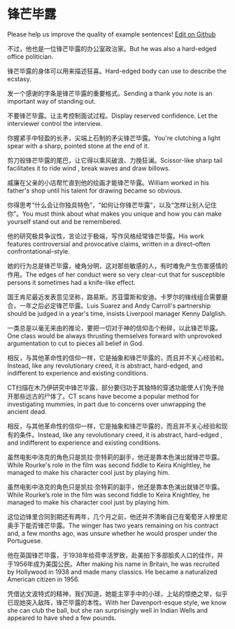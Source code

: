 # 锋芒毕露

Please help us improve the quality of example sentences! [Edit on Github](https://github.com/jiyushe/jiyu-example-sentence-source/blob/main/chinese/fengmangbilu.md)

<p><span class="chinese">不过，他也是一位锋芒毕露的办公室政治家。</span><span class="english">But he was also a hard-edged office politician.</span></p>

<p><span class="chinese">锋芒毕露的身体可以用来描述狂喜。</span><span class="english">Hard-edged body can use to describe the ecstasy.</span></p>

<p><span class="chinese">发一个感谢的字条是锋芒毕露的重要格式。</span><span class="english">Sending a thank you note is an important way of standing out.</span></p>

<p><span class="chinese">不要锋芒毕露。让主考控制面试过程。</span><span class="english">Display reserved confidence. Let the interviewer control the interview.</span></p>

<p><span class="chinese">你握紧手中轻盈的长矛，尖端上石制的矛尖锋芒毕露。</span><span class="english">You're clutching a light spear with a sharp, pointed stone at the end of it.</span></p>

<p><span class="chinese">剪刀般锋芒毕露的尾巴，让它得以乘风破浪、力挽狂澜。</span><span class="english">Scissor-like sharp tail facilitates it to ride wind , break waves and draw billows.</span></p>

<p><span class="chinese">威廉在父亲的小店帮忙直到他的绘画才能锋芒毕露。</span><span class="english">William worked in his father's shop until his talent for drawing became so obvious.</span></p>

<p><span class="chinese">你得思考“什么会让你独具特色”，“如何让你锋芒毕露”，以及“怎样让别人记住你”。</span><span class="english">You must think about what makes you unique and how you can make yourself stand out and be remembered.</span></p>

<p><span class="chinese">他的研究极具争议性，言论过于极端，写作风格经常锋芒毕露。</span><span class="english">His work features controversial and provocative claims, written in a direct–often confrontational–style.</span></p>

<p><span class="chinese">她的行为总是锋芒毕露，棱角分明，这对那些敏感的人，有时难免产生伤害感情的作用。</span><span class="english">The edges of her conduct were so very clear-cut that for susceptible persons it sometimes had a knife-like effect.</span></p>

<p><span class="chinese">国王肯尼最近发表意见坚称，路易斯。苏亚雷斯和安迪。卡罗尔的锋线组合需要磨合，一年之后必定锋芒毕露。</span><span class="english">Luis Suarez and Andy Carroll's partnership should be judged in a year's time, insists Liverpool manager Kenny Dalglish.</span></p>

<p><span class="chinese">一类总是以毫无来由的推论，要把一切对于神的信仰击个粉碎，以此锋芒毕露。</span><span class="english">One class would be always thrusting themselves forward with unprovoked argumentation to cut to pieces all belief in God.</span></p>

<p><span class="chinese">相反，与其他革命性的信仰一样，它是抽象和锋芒毕露的，而且并不关心经验和。</span><span class="english">Instead, like any revolutionary creed, it is abstract, hard-edged, and indifferent to experience and existing conditions.</span></p>

<p><span class="chinese">CT扫描在木乃伊研究中锋芒毕露，部分要归功于其独特的穿透功能使人们免予抛开那些远古的尸体了。</span><span class="english">CT scans have become a popular method for investigating mummies, in part due to concerns over unwrapping the ancient dead.</span></p>

<p><span class="chinese">相反，与其他革命性的信仰一样，它是抽象和锋芒毕露的，而且并不关心经验和现有的条件。</span><span class="english">Instead, like any revolutionary creed, it is abstract, hard-edged , and indifferent to experience and existing conditions.</span></p>

<p><span class="chinese">虽然电影中洛克的角色只是凯拉·奈特莉的副手，他还是靠本色演出就锋芒毕露。</span><span class="english">While Rourke's role in the film was second fiddle to Keira Knightley, he managed to make his character cool just by playing him.</span></p>

<p><span class="chinese">虽然电影中洛克的角色只是凯拉·奈特莉的副手，他还是靠本色演出就锋芒毕露。</span><span class="english">While Rourke’s role in the film was second fiddle to Keira Knightley, he managed to make his character cool just by playing him.</span></p>

<p><span class="chinese">这位边锋里合同到期还有两年，几个月之前，他还并不清晰自己在葡萄牙人穆里尼奥手下能否锋芒毕露。</span><span class="english">The winger has two years remaining on his contract and, a few months ago, was unsure whether he would prosper under the Portuguese.</span></p>

<p><span class="chinese">他在英国锋芒毕露，于1938年给荷李活罗致，赴美拍下多部脍炙人口的佳作，并于1956年成为美国公民。</span><span class="english">After making his name in Britain, he was recruited by Hollywood in 1938 and made many classics. He became a naturalized American citizen in 1956.</span></p>

<p><span class="chinese">凭借达文波特式的精神，我们知道，她能主宰手中的小球，上站的惊绝之举，似乎已现她突入敌阵，锋芒毕露的本性。</span><span class="english">With her Davenport-esque style, we know she can club the ball, but she ran surprisingly well in Indian Wells and appeared to have shed a few pounds.</span></p>

